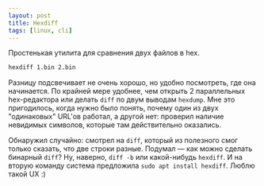 ```yaml
---
layout: post
title: Hexdiff
tags: [linux, cli]
---
```

Простенькая утилита для сравнения двух файлов в hex.
```bash
hexdiff 1.bin 2.bin
```
Разницу подсвечивает не очень хорошо, но удобно посмотреть, где она начинается. По крайней мере удобнее, чем открыть 2 параллельных hex-редактора или делать `diff` по двум выводам `hexdump`. Мне это пригодилось, когда нужно было понять, почему один из двух "одинаковых" URL'ов работал, а другой нет: проверил наличие невидимых символов, которые там действительно оказались.

Обнаружил случайно: смотрел на `diff`, который из полезного смог только сказать, что две строки разные. Подумал — как можно сделать бинарный `diff`? Ну, наверно, `diff -b` или какой-нибудь `hexdiff`. И на вторую команду система предложила `sudo apt install hexdiff`. Люблю такой UX :)

